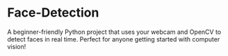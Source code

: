 # Face-Detection
A beginner-friendly Python project that uses your webcam and OpenCV to detect faces in real time. Perfect for anyone getting started with computer vision!
